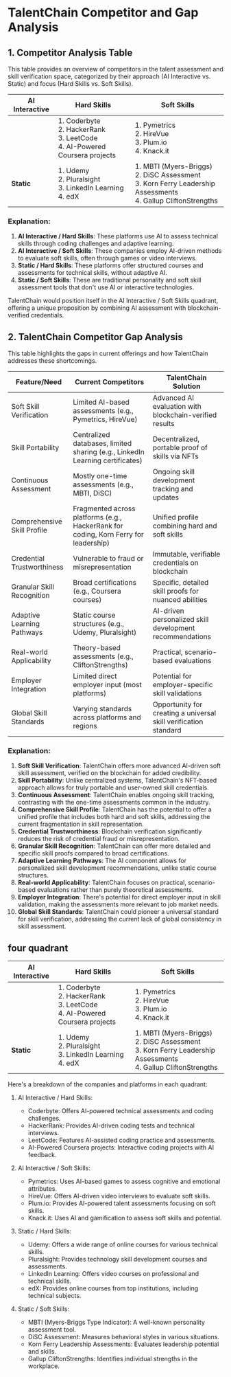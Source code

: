 

# TalentChain Competitor and Gap Analysis

## 1. Competitor Analysis Table

This table provides an overview of competitors in the talent assessment and skill verification space, categorized by their approach (AI Interactive vs. Static) and focus (Hard Skills vs. Soft Skills).

| AI Interactive | Hard Skills | Soft Skills |
|----------------|-------------|-------------|
| | 1. Coderbyte<br>2. HackerRank<br>3. LeetCode<br>4. AI-Powered Coursera projects | 1. Pymetrics<br>2. HireVue<br>3. Plum.io<br>4. Knack.it |
| **Static** | 1. Udemy<br>2. Pluralsight<br>3. LinkedIn Learning<br>4. edX | 1. MBTI (Myers-Briggs)<br>2. DiSC Assessment<br>3. Korn Ferry Leadership Assessments<br>4. Gallup CliftonStrengths |

### Explanation:

1. **AI Interactive / Hard Skills**: These platforms use AI to assess technical skills through coding challenges and adaptive learning.
2. **AI Interactive / Soft Skills**: These companies employ AI-driven methods to evaluate soft skills, often through games or video interviews.
3. **Static / Hard Skills**: These platforms offer structured courses and assessments for technical skills, without adaptive AI.
4. **Static / Soft Skills**: These are traditional personality and soft skill assessment tools that don't use AI or interactive technologies.

TalentChain would position itself in the AI Interactive / Soft Skills quadrant, offering a unique proposition by combining AI assessment with blockchain-verified credentials.

## 2. TalentChain Competitor Gap Analysis

This table highlights the gaps in current offerings and how TalentChain addresses these shortcomings.

| Feature/Need | Current Competitors | TalentChain Solution |
|--------------|---------------------|----------------------|
| Soft Skill Verification | Limited AI-based assessments (e.g., Pymetrics, HireVue) | Advanced AI evaluation with blockchain-verified results |
| Skill Portability | Centralized databases, limited sharing (e.g., LinkedIn Learning certificates) | Decentralized, portable proof of skills via NFTs |
| Continuous Assessment | Mostly one-time assessments (e.g., MBTI, DiSC) | Ongoing skill development tracking and updates |
| Comprehensive Skill Profile | Fragmented across platforms (e.g., HackerRank for coding, Korn Ferry for leadership) | Unified profile combining hard and soft skills |
| Credential Trustworthiness | Vulnerable to fraud or misrepresentation | Immutable, verifiable credentials on blockchain |
| Granular Skill Recognition | Broad certifications (e.g., Coursera courses) | Specific, detailed skill proofs for nuanced abilities |
| Adaptive Learning Pathways | Static course structures (e.g., Udemy, Pluralsight) | AI-driven personalized skill development recommendations |
| Real-world Applicability | Theory-based assessments (e.g., CliftonStrengths) | Practical, scenario-based evaluations |
| Employer Integration | Limited direct employer input (most platforms) | Potential for employer-specific skill validations |
| Global Skill Standards | Varying standards across platforms and regions | Opportunity for creating a universal skill verification standard |

### Explanation:

1. **Soft Skill Verification**: TalentChain offers more advanced AI-driven soft skill assessment, verified on the blockchain for added credibility.
2. **Skill Portability**: Unlike centralized systems, TalentChain's NFT-based approach allows for truly portable and user-owned skill credentials.
3. **Continuous Assessment**: TalentChain enables ongoing skill tracking, contrasting with the one-time assessments common in the industry.
4. **Comprehensive Skill Profile**: TalentChain has the potential to offer a unified profile that includes both hard and soft skills, addressing the current fragmentation in skill representation.
5. **Credential Trustworthiness**: Blockchain verification significantly reduces the risk of credential fraud or misrepresentation.
6. **Granular Skill Recognition**: TalentChain can offer more detailed and specific skill proofs compared to broad certifications.
7. **Adaptive Learning Pathways**: The AI component allows for personalized skill development recommendations, unlike static course structures.
8. **Real-world Applicability**: TalentChain focuses on practical, scenario-based evaluations rather than purely theoretical assessments.
9. **Employer Integration**: There's potential for direct employer input in skill validation, making the assessments more relevant to job market needs.
10. **Global Skill Standards**: TalentChain could pioneer a universal standard for skill verification, addressing the current lack of global consistency in skill assessment.

## four quadrant 
| AI Interactive | Hard Skills | Soft Skills |
|----------------|-------------|-------------|
| | 1. Coderbyte<br>2. HackerRank<br>3. LeetCode<br>4. AI-Powered Coursera projects | 1. Pymetrics<br>2. HireVue<br>3. Plum.io<br>4. Knack.it |
| **Static** | 1. Udemy<br>2. Pluralsight<br>3. LinkedIn Learning<br>4. edX | 1. MBTI (Myers-Briggs)<br>2. DiSC Assessment<br>3. Korn Ferry Leadership Assessments<br>4. Gallup CliftonStrengths |


Here's a breakdown of the companies and platforms in each quadrant:

1. AI Interactive / Hard Skills:
   - Coderbyte: Offers AI-powered technical assessments and coding challenges.
   - HackerRank: Provides AI-driven coding tests and technical interviews.
   - LeetCode: Features AI-assisted coding practice and assessments.
   - AI-Powered Coursera projects: Interactive coding projects with AI feedback.

2. AI Interactive / Soft Skills:
   - Pymetrics: Uses AI-based games to assess cognitive and emotional attributes.
   - HireVue: Offers AI-driven video interviews to evaluate soft skills.
   - Plum.io: Provides AI-powered talent assessments focusing on soft skills.
   - Knack.it: Uses AI and gamification to assess soft skills and potential.

3. Static / Hard Skills:
   - Udemy: Offers a wide range of online courses for various technical skills.
   - Pluralsight: Provides technology skill development courses and assessments.
   - LinkedIn Learning: Offers video courses on professional and technical skills.
   - edX: Provides online courses from top institutions, including technical subjects.

4. Static / Soft Skills:
   - MBTI (Myers-Briggs Type Indicator): A well-known personality assessment tool.
   - DiSC Assessment: Measures behavioral styles in various situations.
   - Korn Ferry Leadership Assessments: Evaluates leadership potential and skills.
   - Gallup CliftonStrengths: Identifies individual strengths in the workplace.


